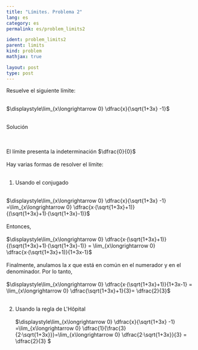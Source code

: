 ```yaml
---
title: "Límites. Problema 2"
lang: es
category: es
permalink: es/problem_limits2

ident: problem_limits2
parent: limits
kind: problem
mathjax: true

layout: post
type: post
---
```


<div>
Resuelve el siguiente límite: <br><br>

$\displaystyle\lim_{x\longrightarrow 0} \dfrac{x}{\sqrt{1+3x} -1}$<br><br>

<div class="bcblue boxdissap">
Solución
</div><br><br>

<div class="dissap">

El límite presenta la indeterminación $\dfrac{0}{0}$ <br><br>
Hay varias formas de resolver el límite:<br><br>

1. Usando el conjugado<br><br>


$\displaystyle\lim_{x\longrightarrow 0} \dfrac{x}{\sqrt{1+3x} -1} =\lim_{x\longrightarrow 0} \dfrac{x·(\sqrt{1+3x}+1)}{(\sqrt{1+3x}+1)·(\sqrt{1+3x}-1)}$<br><br>
Entonces, <br><br>
$\displaystyle\lim_{x\longrightarrow 0} \dfrac{x·(\sqrt{1+3x}+1)}{(\sqrt{1+3x}+1)·(\sqrt{1+3x}-1)} = \lim_{x\longrightarrow 0} \dfrac{x·(\sqrt{1+3x}+1)}{1+3x-1}$<br><br>
Finalmente, anulamos la $x$ que está en común en el numerador y en el denominador. Por lo tanto, <br><br>
$\displaystyle\lim_{x\longrightarrow 0} \dfrac{x·(\sqrt{1+3x}+1)}{1+3x-1} = \lim_{x\longrightarrow 0} \dfrac{\sqrt{1+3x}+1}{3}= \dfrac{2}{3}$<br><br>
  
  
2. Usando la regla de L'Hôpital<br><br>
$\displaystyle\lim_{x\longrightarrow 0} \dfrac{x}{\sqrt{1+3x} -1} =\lim_{x\longrightarrow 0} \dfrac{1}{\frac{3}{2·\sqrt{1+3x}}}=\lim_{x\longrightarrow 0} \dfrac{2·\sqrt{1+3x}}{3} = \dfrac{2}{3} $<br><br>

</div>
